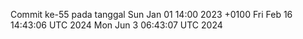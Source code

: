 Commit ke-55 pada tanggal Sun Jan 01 14:00 2023 +0100
Fri Feb 16 14:43:06 UTC 2024
Mon Jun  3 06:43:07 UTC 2024
